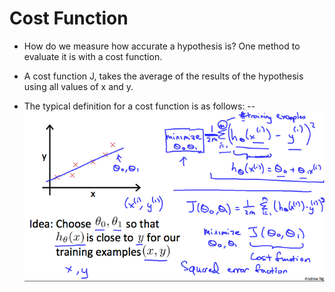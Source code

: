 # Cost Function
- How do we measure how accurate a hypothesis is? One method to evaluate it is with a cost function. 
- A cost function J, takes the average of the results of the hypothesis using all values of x and y.

- The typical definition for a cost function is as follows:
-- ![alt text](https://github.com/TonyTonyBear/Coursera-Notes/blob/master/cost-function-image.png "Cost Function Formula")